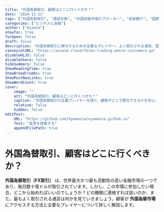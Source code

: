 ```yaml
---
title: "外国為替取引、顧客はどこに行くべきか？"
date: "2024-12-21"
tags: ["外国為替取引", "通貨交換", "外国為替市場のブローカー", "投資銀行", "国際銀行"]
categories: ["ビジネスと金融"]
author: ["Aixwim"]
showToc: true
TocOpen: false
draft: false
description: "外国為替取引に関与するための主要なプレイヤー、よく取引される通貨、国際市場へのアクセスに適したブローカーを学びましょう。"
canonicalURL: "https://aixwim.cloud/forex-trading-where-customers-go"
disableHLJS: false
disableShare: false
hideSummary: false
ShowReadingTime: true
ShowBreadCrumbs: true
ShowPostNavLinks: true
ShowWordCount: true
cover:
    image: ""
    alt: "外国為替取引、顧客はどこに行くべきか？"
    caption: "外国為替取引の主要プレイヤーを探り、顧客がどこで関与できるかを学ぶ。"
    relative: false
    hidden: false
editPost:
    URL: "https://github.com/Xyomania/xyomania.github.io"
    Text: "変更を提案する"
    appendFilePath: true
---
```


# 外国為替取引、顧客はどこに行くべきか？

**外国為替取引（FX取引）** は、世界最大かつ最も流動性の高い金融市場の一つであり、毎日数十億ドルが取引されています。しかし、この市場に参加したい場合、どこから始めればいいのでしょうか？どの機関に連絡すれば良いのか、また、最もよく取引される通貨は何かを見ていきましょう。顧客が **外国為替市場** にアクセスする方法と主要なプレイヤーについて詳しく解説します。

## 外国為替市場の主要プレイヤーは誰か？

**外国為替市場** は、一つの中央集権的な取引所ではなく、金融機関、銀行、ブローカーのグローバルネットワークです。この市場の主要プレイヤーは、以下のような大手金融機関です：

- **ドイツ銀行（Deutsche Bank）**
- **UBS**
- **シティグループ（Citigroup）**
- **HSBC**
- **バークレイズ（Barclays）**
- **メリルリンチ（Merrill Lynch）**
- **JPモルガン・チェース（JP Morgan Chase）**
- **ゴールドマン・サックス（Goldman Sachs）**
- **ABNアムロ（ABN Amro）**
- **モルガン・スタンレー（Morgan Stanley）**

これらの **国際銀行** や大手金融機関は、**外国為替市場** の主な参加者であり、大量の通貨取引を行い、個人投資家や企業向けにサービスを提供しています。

### 銀行が外国為替取引を利用する方法

銀行は **外国為替市場** の最大の利用者の一つです。毎日数十億ドルの取引を行い、しばしば **利子を得る** または外貨資産から利益を得るために利用しています。外国為替取引は、銀行が貯蓄口座やその他の銀行商品に預けられた資金から利益を生み出す方法の重要な部分を占めています。

地元の銀行が **外国為替取引** に関与しているかどうかを知りたい場合、銀行のマネージャーに直接尋ねるか、ほとんどの銀行が公開している **四半期ごとの財務報告書** を確認することができます。もし銀行が国際旅行向けの通貨交換サービスを提供している場合、何らかの形で **外国為替取引** に関与している可能性が高いです。

## 外国為替取引に参加する方法

**外国為替市場** に参加したい個人にとって、最初のステップは通常、**ブローカー** または **金融機関** に連絡することです。よく知られたブローカーや外国為替取引プラットフォームには、**eToro**、**IGグループ**、**FXCM** などがあります。これらのブローカーは、**外国為替市場** で通貨を売買するための取引プラットフォームを提供し、多くの場合、学習リソースを提供して取引の基礎を学ぶのに役立てています。

重要なのは、**外国為替取引** は複雑で、かなりのリスクを伴う場合があることを理解することです。そのため、大きな金額を投資する前に、まずデモ口座で練習するか、金融アドバイザーと相談することをお勧めします。

## 外国為替市場で取引される主要な通貨

**外国為替市場** では、毎日さまざまな通貨が取引されていますが、一部の通貨はその流動性と国際的な利用のために他よりも人気があります。最もよく取引される通貨には次のようなものがあります：

- **米ドル（USD）**
- **ユーロ（EUR）**
- **日本円（JPY）**
- **英ポンド（GBP）**
- **スイスフラン（CHF）**
- **オーストラリアドル（AUD）**

これらの通貨は、グローバルな **外国為替市場** の取引の大部分を占めています。特に **USD**（米ドル）は、全外国為替取引の約90%に関与しており、最も支配的な通貨です。

## 主要な外国為替取引センター

**外国為替市場** は、グローバルな性質と異なるタイムゾーンのおかげで、24時間体制で週5日運営されています。主要な **外国為替取引センター** は以下のような世界の主要都市に位置しています：

- **東京**（日本）
- **ニューヨーク**（アメリカ）
- **ロンドン**（イギリス）

これらの都市は、グローバル外国為替取引の中心地であり、銀行、ブローカー、金融機関が大半の取引を行っています。また、**フランクフルト**、**香港**、**シンガポール** などの都市にも小規模な取引センターがあります。

## 結論：外国為替取引の旅を始めるには

**外国為替取引** を始めるには、信頼できる **ブローカー** または金融機関と協力する必要があります。大手国際銀行や専門の取引プラットフォームは、**外国為替市場** に参加するための最適な出発点です。詐欺を避け、安全な取引体験をするために、必ず **規制されたブローカー** を選択してください。

この市場に不慣れな場合は、**デモ口座** で始め、市場のダイナミクスを学び、実際のお金を使用する前にリスクのない環境で取引を練習することが重要です。

**外国為替市場** は大きなチャンスを提供しますが、他の投資と同様、慎重な調査、確固たる戦略、および関与するリスクの明確な理解が必要です。
